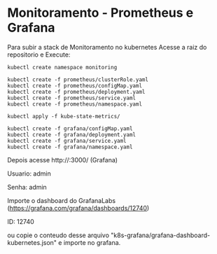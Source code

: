 # Monitoramento - Prometheus e Grafana

Para subir a stack de Monitoramento no kubernetes 
Acesse a raiz do repositorio e Execute:

```
kubectl create namespace monitoring

kubectl create -f prometheus/clusterRole.yaml
kubectl create -f prometheus/configMap.yaml
kubectl create -f prometheus/deployment.yaml 
kubectl create -f prometheus/service.yaml
kubectl create -f prometheus/namespace.yaml

kubectl apply -f kube-state-metrics/

kubectl create -f grafana/configMap.yaml
kubectl create -f grafana/deployment.yaml 
kubectl create -f grafana/service.yaml
kubectl create -f grafana/namespace.yaml
```

Depois acesse http://<ip-load-balancer>:3000/ (Grafana)

Usuario: admin

Senha: admin

Importe o dashboard do GrafanaLabs (https://grafana.com/grafana/dashboards/12740)

ID: 12740

ou copie o conteudo desse arquivo "k8s-grafana/grafana-dashboard-kubernetes.json"
e importe no grafana.



```  
